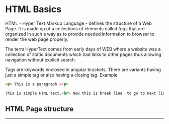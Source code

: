 # HTML Basics

HTML - Hyper Text Markup Language - defines the structure of a Web Page. It is made up of a collections of elements called *tags* that are organized in such a way as to provide needed information to browser to render the web page properly.

The term HyperText comes from early days of WEB where a website was a collection of static documents which had links to other pages thus allowing navigation without explicit search.

Tags are keywords enclosed in angular brackets. There are variants having just a simple tag or also having a closing tag. Example
```html
<p> This is a paragraph </p>

This is simple HTML text.<br> Now this is break line  to go to next line 
```

## HTML Page structure
---
